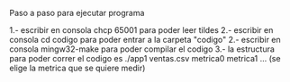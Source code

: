 Paso a paso para ejecutar programa

1.- escribir en consola chcp 65001 para poder leer tildes
2.- escribir en consola cd codigo para poder entrar a la carpeta "codigo"
2.- escribir en consola mingw32-make para poder compilar el codigo
3.- la estructura para poder correr el codigo es ./app1 ventas.csv metrica0 metrica1 ... (se elige la metrica que se quiere medir)